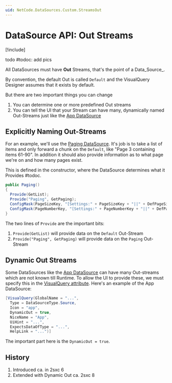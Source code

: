 ```yaml
---
uid: NetCode.DataSources.Custom.StreamsOut
---
```


# DataSource API: Out Streams

[!include[](~/basics/stack/_shared-float-summary.md)]
<style> .context-box-summary .datasource-custom { visibility: visible; } </style>

todo #todoc: add pics

All DataSources must have **Out** Streams, that's the point of a Data_Source_.

By convention, the default Out is called `Default` and the VisualQuery Designer assumes that it exists by default. 

But there are two important things you can change

1. You can determine one or more predefined Out streams
1. You can tell the UI that your Stream can have many, dynamically named Out-Streams just like the [App DataSource](xref:ToSic.Eav.DataSources.App)

## Explicitly Naming Out-Streams

For an example, we'll use the [Paging DataSource](xref:ToSic.Eav.DataSources.Paging). It's job is to take a list of items and only forward a chunk on the `Default`, like "Page 3 containing items 61-90". In addition it should also provide information as to what page we're on and how many pages exist. 

This is defined in the constructor, where the DataSource determines what it Provides #todoc.

```c#
public Paging()
{
  Provide(GetList);
  Provide("Paging", GetPaging);
  ConfigMask(PageSizeKey, "[Settings:" + PageSizeKey + "||" + DefPageSize + "]");
  ConfigMask(PageNumberKey, "[Settings:" + PageNumberKey + "||" + DefPageNum + "]");
}
```

The two lines of `Provide` are the important bits:

1. `Provide(GetList)` will provide data on the `Default` Out-Stream
1. `Provide("Paging", GetPaging)` will provide data on the `Paging` Out-Stream


## Dynamic Out Streams

Some DataSources like the [App DataSource](xref:ToSic.Eav.DataSources.App) can have many Out-streams which are not known till Runtime. To allow the UI to provide these, we must specify this in the [VisualQuery attribute](xref:NetCode.DataSources.Custom.VisualQueryAttribute). Here's an example of the App DataSource:

```c#
[VisualQuery(GlobalName = "...",
  Type = DataSourceType.Source, 
  Icon = "app",
  DynamicOut = true,
  NiceName = "App",
  UiHint = "...",
  ExpectsDataOfType = "...",
  HelpLink = "...")]
```

The important part here is the `DynamicOut = true`. 

## History

1. Introduced ca. in 2sxc 6
1. Extended with Dynamic Out ca. 2sxc 8